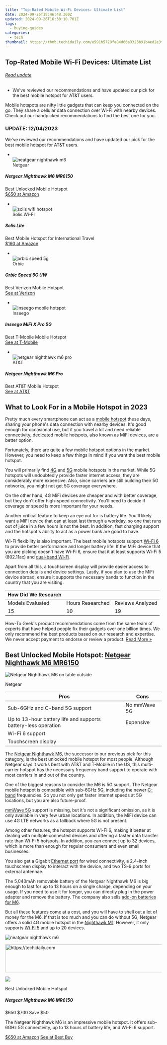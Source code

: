 ```yaml
---
title: "Top-Rated Mobile Wi-Fi Devices: Ultimate List"
date: 2024-09-25T18:46:48.360Z
updated: 2024-09-26T16:30:10.701Z
tags:
  - buying-guides
categories:
  - tech
thumbnail: https://thmb.techidaily.com/e591b5728fa84d66a3323b91b4ed2e3f5b0efaa53a757d0b8f7bbc674ee0d976.jpg
---
```


## Top-Rated Mobile Wi-Fi Devices: Ultimate List

###### [Read update](https://review-topics.techidaily.com/in-2024-how-can-i-use-a-fake-gps-without-mock-location-on-oppo-reno-10-proplus-5g-drfone-by-drfone-virtual-android/) 

* We've reviewed our recommendations and have updated our pick for the best mobile hotspot for AT&T users.

 Mobile hotspots are nifty little gadgets that can keep you connected on the go. They share a cellular data connection over Wi-Fi with nearby devices. Check out our handpicked recommendations to find the best one for you.

###  UPDATE: 12/04/2023

 We've reviewed our recommendations and have updated our pick for the best mobile hotspot for AT&T users.

* [](https://www.amazon.com/NETGEAR-Nighthawk-Mobile-Hotspot-MR6150/dp/B0BGV79FHT/?tag=hotoge-20&ascsubtag=UUhtgUeUpU206276&asc%5Frefurl=https%3A%2F%2Fwww.howtogeek.com%2F797599%2Fbest-mobile-hotspot%2F&asc%5Fcampaign=Brand)  
![neatgear nighthawk m6](https://static1.howtogeekimages.com/wordpress/wp-content/uploads/2023/11/neatgear-nighthawk-m6.png)  
Netgear  
#####  Netgear Nighthawk M6 MR6150  
Best Unlocked Mobile Hotspot  
[$650 at Amazon](https://www.amazon.com/NETGEAR-Nighthawk-Mobile-Hotspot-MR6150/dp/B0BGV79FHT/?tag=hotoge-20&ascsubtag=UUhtgUeUpU206276&asc%5Frefurl=https%3A%2F%2Fwww.howtogeek.com%2F797599%2Fbest-mobile-hotspot%2F&asc%5Fcampaign=Brand)
* [](http://www.amazon.com/dp/B08YKB6VMN?tag=hotoge-20&ascsubtag=UUhtgUeUpU206276&asc%5Frefurl=https%3A%2F%2Fwww.howtogeek.com%2F797599%2Fbest-mobile-hotspot%2F&asc%5Fcampaign=Brand)  
![solis wifi hotspot](https://static1.howtogeekimages.com/wordpress/wp-content/uploads/2023/11/solis-wifi-hotspot.png)  
Solis Wi-Fi  
#####  Solis Lite  
Best Mobile Hotspot for International Travel  
[$160 at Amazon](http://www.amazon.com/dp/B08YKB6VMN?tag=hotoge-20&ascsubtag=UUhtgUeUpU206276&asc%5Frefurl=https%3A%2F%2Fwww.howtogeek.com%2F797599%2Fbest-mobile-hotspot%2F&asc%5Fcampaign=Brand)
* [](https://www.anrdoezrs.net/links/3607085/type/dlg/sid/UUhtgUeUpU206276/https://www.verizon.com/internet-devices/orbic-speed-5g-uw/)  
![orbic speed 5g](https://static1.howtogeekimages.com/wordpress/wp-content/uploads/2023/11/orbic-speed-5g.png)  
Orbic  
#####  Orbic Speed 5G UW  
Best Verizon Mobile Hotspot  
[See at Verizon](https://www.anrdoezrs.net/links/3607085/type/dlg/sid/UUhtgUeUpU206276/https://www.verizon.com/internet-devices/orbic-speed-5g-uw/)
* [](https://www.t-mobile.com/hotspot-iot-connected-devices/inseego-mifi-x-pro-5g?sku=610214674777)  
![inseego mobile hotspot](https://static1.howtogeekimages.com/wordpress/wp-content/uploads/2023/11/inseego-mobile-hotspot.png)  
Inseego  
#####  Inseego MiFi X Pro 5G  
Best T-Mobile Mobile Hotspot  
[See at T-Mobile](https://www.t-mobile.com/hotspot-iot-connected-devices/inseego-mifi-x-pro-5g?sku=610214674777)
* [](https://www.anrdoezrs.net/links/3607085/type/dlg/sid/UUhtgUeUpU206276/https://www.att.com/buy/connected-devices-and-more/netgear-nighthawk-m6-pro.html)  
![netgear nighthawk m6 pro](https://static1.howtogeekimages.com/wordpress/wp-content/uploads/2023/11/netgear-nighthawk-m6-pro.png)  
AT&T  
#####  Netgear Nighthawk M6 Pro  
Best AT&T Mobile Hotspot  
[See at AT&T](https://www.anrdoezrs.net/links/3607085/type/dlg/sid/UUhtgUeUpU206276/https://www.att.com/buy/connected-devices-and-more/netgear-nighthawk-m6-pro.html)

##  What to Look For in a Mobile Hotspot in 2023

 Pretty much every smartphone can act as a [mobile hotspot](https://review-topics.techidaily.com/how-to-activate-and-use-life360-ghost-mode-on-tecno-camon-20-premier-5g-drfone-by-drfone-virtual-android/) these days, sharing your phone's data connection with nearby devices. It's good enough for occasional use, but if you travel a lot and need reliable connectivity, dedicated mobile hotspots, also known as MiFi devices, are a better option.

 Fortunately, there are quite a few mobile hotspot options in the market. However, you need to keep a few things in mind if you want the best mobile hotspot.

 You will primarily find [4G](https://buynow-marvelous.techidaily.com/ace-your-playtime-with-2024s-must-have-console-picks/) and [5G](https://some-knowledge.techidaily.com/2024-approved-free-top-6-best-apps-to-remove-objects-from-photo-on-iphone/) mobile hotspots in the market. While 5G hotspots will undoubtedly provide faster internet access, they are considerably more expensive. Also, since carriers are still building their 5G networks, you might not get 5G coverage everywhere.

 On the other hand, 4G MiFi devices are cheaper and with better coverage, but they don't offer high-speed connectivity. You'll need to decide if coverage or speed is more important for your needs.

 Another critical feature to keep an eye out for is battery life. You'll likely want a MiFi device that can at least last through a workday, so one that runs out of juice in a few hours is not the best. In addition, fast charging support and the hotspot's ability to act as a power bank are good to have.

 Wi-Fi flexibility is also important. The best mobile hotspots support [Wi-Fi 6](https://extra-lessons.techidaily.com/in-2024-a-detailed-guidance-how-to-change-or-customize-your-ringtone-on-an-iphone/) to provide better performance and longer battery life. If the MiFi device that you are picking doesn't have Wi-Fi 6, ensure that it at least supports Wi-Fi 5 (802.11ac) and [dual-band Wi-Fi](https://screen-video-capture.techidaily.com/new-android-without-a-wire-heres-your-free-games-list-for-2024/).

 Apart from all this, a touchscreen display will provide easier access to connection details and device settings. Lastly, if you plan to use the MiFi device abroad, ensure it supports the necessary bands to function in the country that you are visiting.

| **How Did We Research** |                  |                  |
| ----------------------- | ---------------- | ---------------- |
| Models Evaluated        | Hours Researched | Reviews Analyzed |
| 15                      | 10               | 19               |

 How-To Geek's product recommendations come from the same team of experts that have helped people fix their gadgets over one billion times. We only recommend the best products based on our research and expertise. We never accept payment to endorse or review a product. [Read More »](https://win-howtos.techidaily.com/resolving-unresponsive-mousepad-problems-on-windows-systems-windows-7810/) 

##  Best Unlocked Mobile Hotspot: [Netgear Nighthawk M6 MR6150](https://www.amazon.com/NETGEAR-Nighthawk-Mobile-Hotspot-MR6150/dp/B0BGV79FHT/?tag=hotoge-20&ascsubtag=UUhtgUeUpU206276&asc%5Frefurl=https%3A%2F%2Fwww.howtogeek.com%2F797599%2Fbest-mobile-hotspot%2F&asc%5Fcampaign=Brand) 

![Netgear Nighthawk M6 on table outside](https://static1.howtogeekimages.com/wordpress/wp-content/uploads/2022/05/NETGEAR-Nighthawk-M6-1.jpg) 

Netgear

| Pros                                                           | Cons         |
| -------------------------------------------------------------- | ------------ |
| Sub-6GHz and C-band 5G support                                 | No mmWave 5G |
| Up to 13-hour battery life and supports battery-less operation | Expensive    |
| Wi-Fi 6 support                                                |              |
| Touchscreen display                                            |              |

 The [Netgear Nighthawk M6](https://www.amazon.com/NETGEAR-Nighthawk-Mobile-Hotspot-MR6150/dp/B0BGV79FHT/?tag=hotoge-20&ascsubtag=UUhtgUeUpU206276&asc%5Frefurl=https%3A%2F%2Fwww.howtogeek.com%2F797599%2Fbest-mobile-hotspot%2F&asc%5Fcampaign=Brand), the successor to our previous pick for this category, is the best unlocked mobile hotspot for most people. Although Netgear says it works best with AT&T and T-Mobile in the US, this multi-carrier hotspot has the necessary frequency band support to operate with most carriers in and out of the country.

 One of the biggest reasons to consider the M6 is 5G support. The Netgear mobile hotspot is compatible with sub-6GHz 5G, including the newer [C-band](https://tech-renaissance.techidaily.com/simple-tricks-to-determine-the-precise-model-number-of-your-macbook-device/) frequencies. So you not only get faster internet speeds at 5G locations, but you are also future-proof.

[mmWave 5G](https://eaxpv-info.techidaily.com/new-flip-to-fun-converting-youtube-videos-to-playful-download-free-gifs-for-2024/) support is missing, but it's not a significant omission, as it is only available in very few urban locations. In addition, the MiFi device can use 4G LTE networks as a fallback where 5G is not present.

 Among other features, the hotspot supports Wi-Fi 6, making it better at dealing with multiple connected devices and offering a faster data transfer rate than Wi-Fi 5 hotspots. In addition, you can connect up to 32 devices, which is more than enough for regular consumers and even small businesses.

 You also get a Gigabit [Ethernet port](https://facebook-clips.techidaily.com/updated-extract-and-save-fb-videos-the-cutting-edge-of-top-5/) for wired connectivity, a 2.4-inch touchscreen display to interact with the device, and two TS-9 ports for external antennae.

 The 5,040mAh removable battery of the Netgear Nighthawk M6 is big enough to last for up to 13 hours on a single charge, depending on your usage. If you need to use it for longer, you can directly plug in the power adapter and remove the battery. The company also sells [add-on batteries for M6](https://www.amazon.com/NETGEAR-Nighthawk-Lithium-Replacement-Battery/dp/B098FGJHHQ/?tag=hotoge-20&ascsubtag=UUhtgUeUpU206276&asc%5Frefurl=https%3A%2F%2Fwww.howtogeek.com%2F797599%2Fbest-mobile-hotspot%2F&asc%5Fcampaign=Brand).

 But all these features come at a cost, and you will have to shell out a lot of money for the M6\. If that is too much and you can do without 5G, Netgear offers a solid 4G mobile hotspot in the [Nighthawk M1](https://www.amazon.com/Netgear-Nighthawk-MR1100-GSM-Unlocked/dp/B07G5KWZ3H/?tag=hotoge-20&ascsubtag=UUhtgUeUpU206276&asc%5Frefurl=https%3A%2F%2Fwww.howtogeek.com%2F797599%2Fbest-mobile-hotspot%2F&asc%5Fcampaign=Brand). However, it only supports [Wi-Fi 5](https://fake-location.techidaily.com/how-to-change-spotify-location-after-moving-to-another-country-on-vivo-s17-drfone-by-drfone-virtual-android/) and up to 20 devices.

![neatgear nighthawk m6](https://static1.howtogeekimages.com/wordpress/wp-content/uploads/2023/11/neatgear-nighthawk-m6.png) 

<!-- affiliate ads begin -->
<a href="https://appsumo.8odi.net/c/5597632/2043618/7443" target="_top" id="2043618">
  <img src="//a.impactradius-go.com/display-ad/7443-2043618" border="0" alt="https://techidaily.com" width="728" height="90"/>
</a>
<img height="0" width="0" src="https://appsumo.8odi.net/i/5597632/2043618/7443" style="position:absolute;visibility:hidden;" border="0" />
<!-- affiliate ads end -->

![](https://static1.howtogeekimages.com/wordpresshttps://static0.howtogeekimages.com/wordpress/wp-content/uploads/2023/07/2023-howtogeek-best_of-generic.png) 

Best Unlocked Mobile Hotspot

#####  Netgear Nighthawk M6 MR6150

$650 $700 Save $50 

The Netgear Nighthawk M6 is an impressive mobile hotspot. It offers sub-6GHz 5G connectivity, up to 13 hours of battery life, and Wi-Fi 6 support.

[$650 at Amazon](https://www.amazon.com/NETGEAR-Nighthawk-Mobile-Hotspot-MR6150/dp/B0BGV79FHT/?tag=hotoge-20&ascsubtag=UUhtgUeUpU206276&asc%5Frefurl=https%3A%2F%2Fwww.howtogeek.com%2F797599%2Fbest-mobile-hotspot%2F&asc%5Fcampaign=Brand) [See at Best Buy](https://shop-links.co/link/?exclusive=1&publisher_slug=itechdaily19598&url=https%3A%2F%2Fwww.bestbuy.com%2Fsite%2Fnetgear__nighthawk_m%2F6530931.p%3FskuId%3D6530931) 

<!-- affiliate ads begin -->
<span id="1834903">
					<video width="864" height="1536" style="cursor:pointer"
           poster="//a.impactradius-go.com/display-clicktoplayimage/1834903.png"
           onclick="if(!this.playClicked){this.play();this.setAttribute('controls',true);this.playClicked=true;}">
	   <source src="//a.impactradius-go.com/display-ad/16836-1834903">
	   <img src="//a.impactradius-go.com/display-clicktoplayimage/1834903.png" style="border: none; height: 100%; width: 100%; object-fit: contain">
	</video>
	<div style="width:540px;text-align:center"><a href="javascript:window.open(decodeURIComponent('https%3A%2F%2F25home.pxf.io%2Fc%2F5597632%2F1834903%2F16836'), '_blank');void(0);">Click here</a></div>
</span>
<img height="0" width="0" src="https://imp.pxf.io/i/5597632/1834903/16836" style="position:absolute;visibility:hidden;" border="0" />
<!-- affiliate ads end -->

##  Best Mobile Hotspot for International Travel: [Solis Lite](https://www.amazon.com/Hotspot-Coverage-Connected-Devices-Technology/dp/B08YKB6VMN/?tag=hotoge-20&ascsubtag=UUhtgUeUpU206276&asc%5Frefurl=https%3A%2F%2Fwww.howtogeek.com%2F797599%2Fbest-mobile-hotspot%2F&asc%5Fcampaign=Brand) 

![Person using the Solis Lite Mobile Wifi Hotspot](https://static1.howtogeekimages.com/wordpress/wp-content/uploads/2022/05/52638924020_6e19879573_o.jpg) 

_Hannah Stryker / How-To Geek_

| Pros                               | Cons                             |
| ---------------------------------- | -------------------------------- |
| Solid battery life                 | No display                       |
| Connectivity in over 130 countries | No 5G support                    |
| Small form factor                  | Unlimited plans have a FUP limit |

 The [Solis Lite](https://www.amazon.com/Hotspot-Coverage-Connected-Devices-Technology/dp/B08YKB6VMN/?tag=hotoge-20&ascsubtag=UUhtgUeUpU206276&asc%5Frefurl=https%3A%2F%2Fwww.howtogeek.com%2F797599%2Fbest-mobile-hotspot%2F&asc%5Fcampaign=Brand) is a no-frills mobile hotspot that can connect you to the internet in [over 130 countries worldwide](https://soliswifi.co/pages/global-coverage). If you are planning a vacation or going on a work trip to another country and don't want to be dependent on your phone for tethering, the Solis Lite is a great choice—which is why we gave it an Editor's Choice award in our [Solis Lite review](https://win-able.techidaily.com/troubleshooting-steps-to-prevent-r-type-final-grogsyndicationerror)r-type-final-2-from-crashing-on-your-computer/):

> The Solis Lite Wi-Fi Hotspot is compact and easy to carry around and doesn't need any SIM cards to work. Whether you are traveling for work or leisure, this device is an excellent solution for staying connected to the internet without having to rely on public Wi-Fi networks or expensive data plans.

 This mobile hotspot supports 4G and 3G mobile networks and has Wi-Fi 5 ([802.11ac](https://some-skills.techidaily.com/updated-thorough-analysis-for-easy-dynamic-range-photography/)) connectivity. In addition, the device packs a 4,700mAh battery that can last up to 16 hours on a single charge and act as a power bank when needed. It doesn't offer the fastest data speeds, and the network connectivity could be better. However, it's an excellent option for budget-conscious travelers who need to stay connected.

 This mobile hotspot uses a virtual SIM that connects to the company's partner cellular providers wherever you are. All you need is a data plan that you can purchase from the company. There are pay-per-GB and [unlimited data plans](https://unlock-android.techidaily.com/in-2024-how-to-unlock-honor-magic-v2-phone-pattern-lock-without-factory-reset-by-drfone-android/).

 However, the unlimited plans come with a [fair usage policy (FUP) limit](https://support.skyroam.com/hc/en-us/articles/360033217174-Fair-Use-Policy), after which the internet speed drops to just 512kbps, which is barely functional. This makes the Solis Lite perfect for short-term, occasional use. However, if you need something with a better data limit, you might be better served with an alternate arrangement in the country you're traveling to.

![solis wifi hotspot](https://static1.howtogeekimages.com/wordpress/wp-content/uploads/2023/11/solis-wifi-hotspot.png) 

![](https://static1.howtogeekimages.com/wordpresshttps://static0.howtogeekimages.com/wordpress/wp-content/uploads/2023/07/2023-howtogeek-best_of-generic.png) 

<!-- affiliate ads begin -->
<span id="1993652">
					<video width="576" height="240" style="cursor:pointer"
           poster="//a.impactradius-go.com/display-clicktoplayimage/1993652.png"
           onclick="if(!this.playClicked){this.play();this.setAttribute('controls',true);this.playClicked=true;}">
	   <source src="//a.impactradius-go.com/display-ad/22993-1993652">
	   <img src="//a.impactradius-go.com/display-clicktoplayimage/1993652.png" style="border: none; height: 100%; width: 100%; object-fit: contain">
	</video>
	<div style="width:360px;text-align:center"><a href="javascript:window.open(decodeURIComponent('https%3A%2F%2Fhomestyler.sjv.io%2Fc%2F5597632%2F1993652%2F22993'), '_blank');void(0);">Click here</a></div>
</span>
<img height="0" width="0" src="https://imp.pxf.io/i/5597632/1993652/22993" style="position:absolute;visibility:hidden;" border="0" />
<!-- affiliate ads end -->

Best Mobile Hotspot for International Travel

#####  Solis Lite

The Solis Lite works in over 130 countries, and you don't have to worry about getting a local SIM, thanks to the company's 200 carrier partners.

[$160 at Amazon](http://www.amazon.com/dp/B08YKB6VMN?tag=hotoge-20&ascsubtag=UUhtgUeUpU206276&asc%5Frefurl=https%3A%2F%2Fwww.howtogeek.com%2F797599%2Fbest-mobile-hotspot%2F&asc%5Fcampaign=Brand) [See at Soliswifi](https://soliswifi.co/products/solis-lite-hotspot) 

<!-- affiliate ads begin -->
<a href="https://aligracehair.sjv.io/c/5597632/1934254/19272" target="_top" id="1934254">
  <img src="//a.impactradius-go.com/display-ad/19272-1934254" border="0" alt="https://techidaily.com" width="300" height="90"/>
</a>
<img height="0" width="0" src="https://aligracehair.sjv.io/i/5597632/1934254/19272" style="position:absolute;visibility:hidden;" border="0" />
<!-- affiliate ads end -->

##  Best Verizon Mobile Hotspot: [Orbic Speed 5G UW](https://www.anrdoezrs.net/links/3607085/type/dlg/sid/UUhtgUeUpU206276/https://www.verizon.com/internet-devices/orbic-speed-5g-uw/) 

![orbic hotspot on green and blue background](https://static1.howtogeekimages.com/wordpress/wp-content/uploads/2022/05/orbic.jpg) 

Orbic

| Pros                                           | Cons                       |
| ---------------------------------------------- | -------------------------- |
| 5G support, including mmWave and C-band        | Battery life can be better |
| Built-in touchscreen display and Ethernet port |                            |

 If you need a mobile hotspot that works great on Verizon, there is no better option than the [Orbic Speed 5G UW](https://www.anrdoezrs.net/links/3607085/type/dlg/sid/UUhtgUeUpU206276/https://www.verizon.com/internet-devices/orbic-speed-5g-uw/). It not only supports Verizon's mmWave 5G network, but it can also work with the newer [C-band](https://www.anrdoezrs.net/links/3607085/type/dlg/sid/UUhtgUeUpU206276/https://www.verizon.com/about/news/what-is-c-band) deployment, meaning you'll get faster 5G connectivity in more places. Support for 5G nationwide, low-band 5G, and 4G LTE is also present.

 You can connect up to 30 devices to the Orbic Speed 5G, and it supports Wi-Fi 6 for better wireless performance if you have compatible devices. In addition, there is a 4,400mAh battery that lasts about nine hours on a single charge. Orbic has also included [Quick Charge fast charging](https://tech-renaissance.techidaily.com/stream-free-how-to-view-roku-shows-on-alternative-platforms/) support, so you'll be able to top it up quickly when the device finally runs out of juice.

 In other features, there is a 2.4-inch touchscreen display on the mobile hotspot to access basic functions or to glance at the connection status.

 However, if you don't necessarily care about 5G or plan to use the Wi-Fi hotspot at a location where 5G coverage is spotty or missing, Verizon's [Jetpack MiFi 8800L](https://www.amazon.com/Verizon-Jetpack-Hotspot-WiFi-Device/dp/B09LYMZ49Q?tag=hotoge-20&ascsubtag=UUhtgUeUpU206276&asc%5Frefurl=https%3A%2F%2Fwww.howtogeek.com%2F797599%2Fbest-mobile-hotspot%2F&asc%5Fcampaign=Brand) is an excellent alternative. It supports 4G LTE Advanced and provides fast performance and good battery life.

![orbic speed 5g](https://static1.howtogeekimages.com/wordpress/wp-content/uploads/2023/11/orbic-speed-5g.png) 

<!-- affiliate ads begin -->
<a href="https://aligracehair.sjv.io/c/5597632/2047366/19272" target="_top" id="2047366">
  <img src="//a.impactradius-go.com/display-ad/19272-2047366" border="0" alt="https://techidaily.com" width="728" height="90"/>
</a>
<img height="0" width="0" src="https://aligracehair.sjv.io/i/5597632/2047366/19272" style="position:absolute;visibility:hidden;" border="0" />
<!-- affiliate ads end -->

![](https://static1.howtogeekimages.com/wordpresshttps://static0.howtogeekimages.com/wordpress/wp-content/uploads/2023/07/2023-howtogeek-best_of-generic.png) 

Best Verizon Mobile Hotspot

#####  Orbic Speed 5G UW

From C-band to Ultra Wideband, the Orbic Speed 5G UW supports Verizon's entire fifth-generation network deployment.

[See at Verizon](https://www.anrdoezrs.net/links/3607085/type/dlg/sid/UUhtgUeUpU206276/https://www.verizon.com/internet-devices/orbic-speed-5g-uw/) 

##  Best T-Mobile Mobile Hotspot: [Inseego MiFi X Pro 5G](https://www.t-mobile.com/hotspot-iot-connected-devices/inseego-mifi-x-pro-5g?sku=610214674777) 

![Inseego MiFi X PRO 5G on blue and purple background](https://static1.howtogeekimages.com/wordpress/wp-content/uploads/2022/05/Inseego-MiFi-X-PRO-5G-Black-fron.jpg) 

Inseego

| Pros                  | Cons                      |
| --------------------- | ------------------------- |
| Gigabit Ethernet port | No external antenna ports |
| Solid battery life    |                           |
| Touchscreen display   |                           |
| Wi-Fi 6 support       |                           |

 If you want a mobile hotspot to capitalize on [T-Mobile's excellent 5G](https://www.opensignal.com/reports/2022/01/usa/mobile-network-experience-5g) and 4G coverage, there is no better option than the [Inseego MiFi X Pro 5G](https://www.t-mobile.com/hotspot-iot-connected-devices/inseego-mifi-x-pro-5g?sku=610214674777). It packs everything you need for super-fast connectivity on the go. You get access to the carrier's impressive mid-band 5G coverage, and there is 4G LTE and 3G support when there is no 5G.

 The Mi-Fi device also comes with Wi-Fi 6 support, and you can connect up to 32 devices. Plus, Wi-Fi 6 and 5G make the MiFi X Pro future-proof. So you won't need to upgrade for a while.

 The onboard 5,050mAh battery is good enough to last a workday, and you can also use the hotspot as a power bank for your phone in a crunch situation. In other highlights, the 2.4-inch LCD allows you to access the basic device settings quickly. But if you need more granular control, there is a web interface.

 Lastly, there is a single Gigabit Ethernet port for wired connectivity to your computer or another device that needs low-latency internet.

![inseego mobile hotspot](https://static1.howtogeekimages.com/wordpress/wp-content/uploads/2023/11/inseego-mobile-hotspot.png) 

<!-- affiliate ads begin -->
<a href="https://aidotcom.pxf.io/c/5597632/2134499/19576" target="_top" id="2134499">
  <img src="//a.impactradius-go.com/display-ad/19576-2134499" border="0" alt="https://techidaily.com" width="600" height="90"/>
</a>
<img height="0" width="0" src="https://aidotcom.pxf.io/i/5597632/2134499/19576" style="position:absolute;visibility:hidden;" border="0" />
<!-- affiliate ads end -->

![](https://static1.howtogeekimages.com/wordpresshttps://static0.howtogeekimages.com/wordpress/wp-content/uploads/2023/07/2023-howtogeek-best_of-generic.png) 

<!-- affiliate ads begin -->
<a href="https://appsumo.8odi.net/c/5597632/2151856/7443" target="_top" id="2151856">
  <img src="//a.impactradius-go.com/display-ad/7443-2151856" border="0" alt="https://techidaily.com" width="728" height="90"/>
</a>
<img height="0" width="0" src="https://appsumo.8odi.net/i/5597632/2151856/7443" style="position:absolute;visibility:hidden;" border="0" />
<!-- affiliate ads end -->

Best T-Mobile Mobile Hotspot

#####  Inseego MiFi X Pro 5G

Get super-fast connectivity via T-Mobile's 5G and 4G networks using the Inseego MiFi X Pro 5G. It's also portable and supports Wi-Fi 6.

[See at T-Mobile](https://www.t-mobile.com/hotspot-iot-connected-devices/inseego-mifi-x-pro-5g?sku=610214674777) 

##  Best AT&T Mobile Hotspot: [Netgear Nighthawk M6 Pro](https://www.anrdoezrs.net/links/3607085/type/dlg/sid/UUhtgUeUpU206276/https://www.att.com/buy/connected-devices-and-more/netgear-nighthawk-m6-pro.html) 

![netgear nighthawk m6 pro](https://static1.howtogeekimages.com/wordpress/wp-content/uploads/2023/11/netgear-nighthawk-m6-pro.jpg) 

Netgear

| Pros                                                  | Cons      |
| ----------------------------------------------------- | --------- |
| C-band and mmWave 5G support                          | Expensive |
| Good battery life and supports battery-less operation |           |
| Wi-Fi 6E support                                      |           |
| Built-in 2.5G Ethernet port                           |           |
| Touchscreen display                                   |           |

 The [Netgear Nighthawk M6 Pro](https://www.anrdoezrs.net/links/3607085/type/dlg/sid/UUhtgUeUpU206276/https://www.att.com/buy/connected-devices-and-more/netgear-nighthawk-m6-pro.html) is the best mobile hotspot in AT&T’s portfolio. It packs cutting-edge technologies, including support for the carrier’s C-band and mmWave 5G networks. So you can access the best of AT&T’s 5G offerings. 

 But fast 5G needs fast Wi-Fi and Ethernet to get the most out of it. And for that very purpose, Netgear has included [Wi-Fi 6E](https://youtube-sure.techidaily.com/024-approved-the-top-20-gags-and-laughter-on-youtube-for-downtime-delight/) connectivity and a 2.5 Gigabit Ethernet port. Wi-Fi 6E will deliver superior network performance and is excellent at dealing with multiple simultaneous connections. The 2.5G Ethernet port will be helpful when you want a low-latency wired connection. For an even faster, wired connection, you can use the built-in USB-C port that supports data transfer rates of up to 5Gbps.

 In other highlights, there is a removable 5,040mAh battery that AT&T claims can last up to nine hours of active usage. It also supports fast charging. You can remove the battery and use power through the included wall adapter if you want. This not only eliminates the need to charge the battery but also boosts the wireless coverage area.

 You also get a 2.8-inch color touchscreen to monitor the network status and access the device settings.

 Unfortunately, all these exciting and helpful features add up, making the Nighthawk M6 Pro a bit expensive. If you want something a bit cheaper, you can consider the [Nighthawk M6](https://www.anrdoezrs.net/links/3607085/type/dlg/sid/UUhtgUeUpU206276/https://www.att.com/buy/connected-devices-and-more/netgear-nighthawk-m6.html), which lacks mmWave 5G and Wi-Fi 6 support. But it’s becoming harder to find.

![netgear nighthawk m6 pro](https://static1.howtogeekimages.com/wordpress/wp-content/uploads/2023/11/netgear-nighthawk-m6-pro.png) 

![](https://static1.howtogeekimages.com/wordpresshttps://static0.howtogeekimages.com/wordpress/wp-content/uploads/2023/07/2023-howtogeek-best_of-generic.png) 

Best AT&T Mobile Hotspot

#####  Netgear Nighthawk M6 Pro

Netgear Nighthawk M6 Pro has some of the best technologies that any mobile hotspot offers. It’s versatile and ideal to get fast internet access on the road.

[See at AT&T](https://www.anrdoezrs.net/links/3607085/type/dlg/sid/UUhtgUeUpU206276/https://www.att.com/buy/connected-devices-and-more/netgear-nighthawk-m6-pro.html) [See at Best Buy](https://shop-links.co/link/?exclusive=1&publisher_slug=itechdaily19598&url=https%3A%2F%2Fwww.bestbuy.com%2Fsite%2Fnetgear-nighthawk-m6-pro-mobile-hotspot-black-at-t%2F6506928.p) 

## FAQ

### What are mobile hotspots?

 A [mobile hotspot](https://extra-approaches.techidaily.com/2024-approved-optimal-storage-solutions-the-leading-10-gopro-housings/) is a portable wireless access point that uses a cellular data connection to deliver wireless internet to nearby devices. It can be a dedicated piece of hardware or [software on your smartphone](https://article-posts.techidaily.com/a-filmmakers-approach-to-classroom-instructional-videos-for-2024/). 

### Can I use a mobile hotspot as a replacement for home internet?

 It's possible to use a mobile hotspot to replace wired home internet. However, hotspot plans are typically more expensive than home broadband plans and have lower data caps. 

### Can I use a mobile hotspot without using data?

 While it's technically possible to use a mobile hotspot without a data connection, you won't be able to do much as there won't be internet connectivity. If you're thinking of connecting to a [wireless network](https://extra-guidance.techidaily.com/in-2024-prelude-to-cinematic-dialogue/) instead of your carrier's cellular data connection, you can connect your device directly to the Wi-Fi network. 

### How do I connect a mobile hotspot to my computer?

 You can connect to a mobile hotspot like you would connect to any Wi-Fi network. All you have to do is switch on the hotspot and look for its SSID in your computer's Wi-Fi settings. And then, select that SSID and enter the network password. 

<!-- affiliate ads begin -->
<a href="https://appsumo.8odi.net/c/5597632/2144310/7443" target="_top" id="2144310">
  <img src="//a.impactradius-go.com/display-ad/7443-2144310" border="0" alt="https://techidaily.com" width="728" height="90"/>
</a>
<img height="0" width="0" src="https://appsumo.8odi.net/i/5597632/2144310/7443" style="position:absolute;visibility:hidden;" border="0" />
<!-- affiliate ads end -->

### How do I connect a mobile hotspot to my smart TV?

 Once your mobile hotspot is switched on, it'll appear as a Wi-Fi network in your smart TV's network settings. Select your hotspot's wireless SSID and enter the password, and your smart TV will be connected to the wireless hotspot.

<ins class="adsbygoogle"
     style="display:block"
     data-ad-format="autorelaxed"
     data-ad-client="ca-pub-7571918770474297"
     data-ad-slot="1223367746"></ins>

<ins class="adsbygoogle"
     style="display:block"
     data-ad-client="ca-pub-7571918770474297"
     data-ad-slot="8358498916"
     data-ad-format="auto"
     data-full-width-responsive="true"></ins>

<span class="atpl-alsoreadstyle">Also read:</span>
<div><ul>
<li><a href="https://snapchat-videos.techidaily.com/updated-2024-approved-detecting-silent-communication-on-snapstreak/"><u>[Updated] 2024 Approved Detecting Silent Communication on Snapstreak</u></a></li>
<li><a href="https://article-posts.techidaily.com/2024-approved-discover-optimal-free-webm-players-for-your-browser/"><u>2024 Approved Discover Optimal Free WebM Players for Your Browser</u></a></li>
<li><a href="https://win-dash.techidaily.com/install-your-startech-usb-graphics-card-drivers-here-easy-and-free/"><u>Install Your StarTech USB Graphics Card Drivers Here – Easy and Free</u></a></li>
<li><a href="https://tech-renaissance.techidaily.com/mastering-email-recovery-undo-sent-messages-and-retrieving-old-ones-in-outlook/"><u>Mastering Email Recovery: Undo Sent Messages & Retrieving Old Ones in Outlook</u></a></li>
<li><a href="https://buynow-marvelous.techidaily.com/navigating-the-world-of-mobile-tech-iphone-versus-android-explained/"><u>Navigating the World of Mobile Tech: IPhone versus Android Explained</u></a></li>
<li><a href="https://buynow-marvelous.techidaily.com/netflix-subscription-is-it-a-smart-spending-decision/"><u>Netflix Subscription: Is It a Smart Spending Decision?</u></a></li>
<li><a href="https://buynow-marvelous.techidaily.com/nokia-71-smartphone-reviewed-superior-screen-quality-and-cameras-without-breaking-the-bank/"><u>Nokia 7.1 Smartphone Reviewed: Superior Screen Quality & Cameras Without Breaking the Bank</u></a></li>
<li><a href="https://buynow-marvelous.techidaily.com/nw-a35s-high-fidelity-portability-analysis/"><u>NW-A35's High Fidelity Portability Analysis</u></a></li>
<li><a href="https://extra-skills.techidaily.com/real-time-videography-scaler-for-2024/"><u>Real-Time Videography Scaler for 2024</u></a></li>
<li><a href="https://sim-unlock.techidaily.com/sim-unlock-itel-p55t-phones-without-code-2-ways-to-remove-android-sim-lock-by-drfone-android/"><u>Sim Unlock Itel P55T Phones without Code 2 Ways to Remove Android Sim Lock</u></a></li>
</ul></div>

